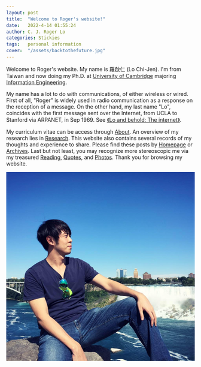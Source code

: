 ```yaml
---
layout: post
title:  "Welcome to Roger's website!"
date:   2022-4-14 01:55:24
author: C. J. Roger Lo
categories: Stickies
tags:	personal information
cover:  "/assets/backtothefuture.jpg"
---
```


Welcome to Roger's website. My name is 羅啟仁 (Lo Chi-Jen). I'm from Taiwan and now doing my Ph.D. at [University of Cambridge] majoring [Information Engineering]. 

My name has a lot to do with communications, of either wireless or wired. First of all, "Roger" is widely used in radio communication as a response on the reception of a message. On the other hand, my last name "Lo", coincides with the first message sent over the Internet, from UCLA to Stanford via ARPANET, in Sep 1969. See [《Lo and behold: The internet》].

My curriculum vitae can be access through [About]. An overview of my research lies in [Research]. This website also contains several records of my thoughts and experience to share. Please find these posts by [Homepage] or [Archives]. Last but not least, you may recognize more stereoscopic me via my treasured [Reading], [Quotes], and [Photos]. Thank you for browsing my website.

<a href="/assets/niagarafalls.jpg" data-lightbox="falcon9-large" data-title="Profile photo taken at Niagara Falls, Canada, at 2018">
<img src="/assets/niagarafalls.jpg" title="Profile photo taken at Niagara Falls, Canada, at 2018">
</a>

[Information Engineering]: http://www.eng.cam.ac.uk/research/academic-divisions/information-engineering
[University of Cambridge]: https://www.google.com/search?client=safari&rls=en&q=university+of+cambridge&ie=UTF-8&oe=UTF-8
[Homepage]: https://rogerlo47.github.io
[About]: https://rogerlo47.github.io/about/
[Archives]: https://rogerlo47.github.io/archives/
[Research]: https://rogerlo47.github.io/researches/
[Reading]: https://rogerlo47.github.io/readings/
[Quotes]: https://rogerlo47.github.io/quotes/
[Photos]: https://rogerlo47.github.io/photos/
[《Lo and behold: The internet》]: https://www.universityofcalifornia.edu/news/lo-and-behold-internet

<!--- Welcome to Roger's website. My Taiwanese name in Mandarin is 羅啟仁 (Lo Chi-Jen). The main purpose of building this website is to enhance my applications towards the MPhil/PhD programs. Professors can access to not only my personal information, my CV, yet many more dimensions of me through simply survey this site. Since Professors are usually very busy and have lots of tasks to deal with beyond researches, I hope this simple, concise, and clear personal website can reduce their burden. I started building this website after receiving the interview request in 9, March, from the University of Cambridge. Apart from this I've also applied for other great universities like the University of Edinburgh, UCL, King's and Imperial. All final results are not revealed so far.

I wrote a brief self-introduction in [About]. My research progress lies in [Research]. This website also contains several records of my relevant course works, presentation slides, extracurricular performances, and specificially there's a post about how I build up my mindset and philosophy. Please access these posts through [Homepage] or [Archives]. Last but not least, you may recognize a more stereoscopic me though my treasured [Reading], [Quotes], and [Photos]. Thank you very much for browsing my website. I hope you like it! --->
